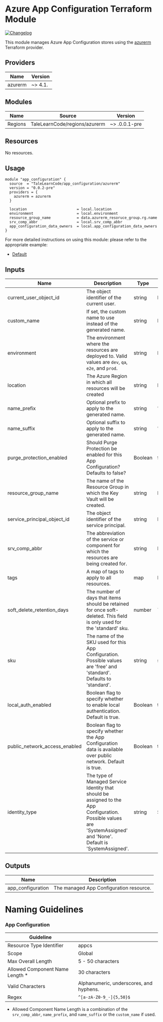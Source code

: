 # Azure App Configuration Terraform Module

[![Changelog](https://img.shields.io/badge/changelog-release-green.svg)](CHANGELOG.md)

This module manages Azure App Configuration stores using the [azurerm](https://registry.terraform.io/providers/hashicorp/azurerm/latest) Terraform provider.

## Providers

| Name    | Version |
| ------- | ------- |
| azurerm | ~> 4.1. |

## Modules

| Name | Source | Version |
| ---- | ------ | ------- |
| Regions | TaleLearnCode/regions/azurerm | ~> .0.0.1-pre |

## Resources

No resources.

## Usage

```hcl
module "app_configuration" {
  source  = "TaleLearnCode/app_configuration/azurerm"
  version = "0.0.2-pre"
  providers = {
    azurerm = azurerm
  }
  
  location                       = local.location
  environment                    = local.environment
  resource_group_name            = data.azurerm_resoruce_group.rg.name
  srv_comp_abbr                  = local.srv_comp_abbr
  app_configuration_data_owners  = local.app_configuration_data_owners
}
```

For more detailed instructions on using this module: please refer to the appropriate example:

- [Default](examples/default/README.md)

## Inputs

| Name            | Description                                                  | Type   | Default | Required |
| ----------------------------- | ------------------------------------------------------------ | ------- | -------------- | -------- |
| current_user_object_id        | The object identifier of the current user.                   | string  | N/A            | yes      |
| custom_name                   | If set, the custom name to use instead of the generated name. | string  | NULL           | no       |
| environment                   | The environment where the resources are deployed to. Valid values are `dev`, `qa`, `e2e`, and `prod`. | string  | N/A            | yes      |
| location                      | The Azure Region in which all resources will be created      | string  | N/A            | yes      |
| name_prefix                   | Optional prefix to apply to the generated name.              | string  | ""             | no       |
| name_suffix                   | Optional suffix to apply to the generated name.              | string  | ""             | no       |
| purge_protection_enabled      | Should Purge Protection be enabled for this App Configuration? Defaults to false? | Boolean | false          | no       |
| resource_group_name           | The name of the Resource Group in which the Key Vault will be created. | string  | N/A            | yes      |
| service_principal_object_id   | The object identifier of the service principal.              | string  | N/A            | yes      |
| srv_comp_abbr                 | The abbreviation of the service or component for which the resources are being created for. | string  | NULL           | no       |
| tags                          | A map of tags to apply to all resources.                     | map     | N/A            | no       |
| soft_delete_retention_days    | The number of days that items should be retained for once soft-deleted. This field is only used for the 'standard' sku. | number  | 7              | no       |
| sku                           | The name of the SKU used for this App Configuration. Possible values are 'free' and 'standard'. Defaults to 'standard'. | string  | standard       | no       |
| local_auth_enabled            | Boolean flag to specify whether to enable local authentication. Default is true. | Boolean | true           | no       |
| public_network_access_enabled | Boolean flag to specify whether the App Configuration data is available over public network. Default is true. | Boolean | true           | no       |
| identity_type                 | The type of Managed Service Identity that should be assigned to the App Configuration. Possible values are 'SystemAssigned' and 'None'. Default is 'SystemAssigned'. | string  | SystemAssigned | no       |

## Outputs

| Name              | Description                             |
| ----------------- | --------------------------------------- |
| app_configuration | The managed App Configuration resource. |

# Naming Guidelines

### App Configuration

| Guideline                       |                                         |
| ------------------------------- | --------------------------------------- |
| Resource Type Identifier        | appcs                                   |
| Scope                           | Global                                  |
| Max Overall Length              | 5 - 50 characters                       |
| Allowed Component Name Length * | 30 characters                           |
| Valid Characters                | Alphanumeric, underscores, and hyphens. |
| Regex                           | `^[a-zA-Z0-9_-]{5,50}$`                 |

* Allowed Component Name Length is a combination of the `srv_comp_abbr`, `name_prefix`, and `name_suffix` or the `custom_name` if used.